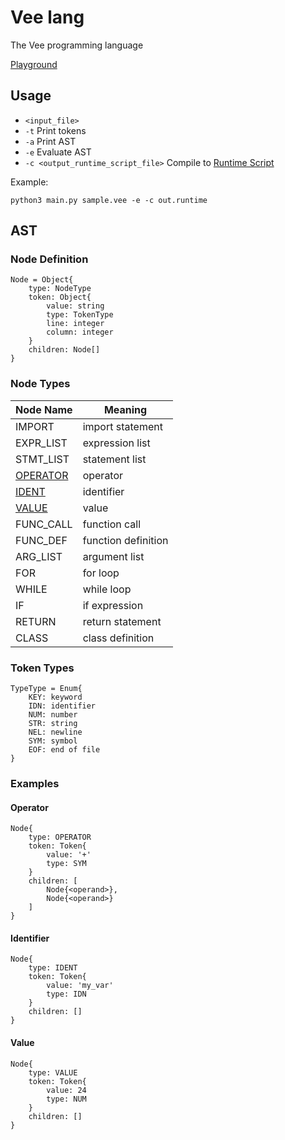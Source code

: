 # Vee lang
The Vee programming language

[Playground](https://siwei.dev/test/vee/)

## Usage
- `<input_file>`
- `-t` Print tokens
- `-a` Print AST
- `-e` Evaluate AST
- `-c <output_runtime_script_file>` Compile to [Runtime Script](https://github.com/yjlo123/runtime-script)

Example:
```
python3 main.py sample.vee -e -c out.runtime
```

## AST

### Node Definition
```
Node = Object{
    type: NodeType
    token: Object{
        value: string
        type: TokenType
        line: integer
        column: integer
    }
    children: Node[]
}
```

### Node Types

| Node Name | Meaning |
| -------- | ------- |
|IMPORT | import statement |
|EXPR_LIST | expression list |
|STMT_LIST | statement list |
|[OPERATOR](#operator) | operator |
|[IDENT](#identifier) | identifier |
|[VALUE](#value) | value |
|FUNC_CALL | function call |
|FUNC_DEF | function definition  |
|ARG_LIST | argument list |
|FOR | for loop |
|WHILE | while loop |
|IF | if expression |
|RETURN | return statement |
|CLASS | class definition |


### Token Types
```
TypeType = Enum{
    KEY: keyword
    IDN: identifier
    NUM: number
    STR: string
    NEL: newline
    SYM: symbol
    EOF: end of file
}
```

### Examples
#### Operator
```
Node{
    type: OPERATOR
    token: Token{
        value: '+'
        type: SYM
    }
    children: [
        Node{<operand>},
        Node{<operand>}
    ]
}
```
#### Identifier
```
Node{
    type: IDENT
    token: Token{
        value: 'my_var'
        type: IDN
    }
    children: []
}
```
#### Value
```
Node{
    type: VALUE
    token: Token{
        value: 24
        type: NUM
    }
    children: []
}
```
